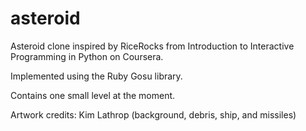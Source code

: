 # asteroid
Asteroid clone inspired by RiceRocks from Introduction to Interactive Programming in Python on Coursera. 

Implemented using the Ruby Gosu library.

Contains one small level at the moment.

Artwork credits:
  Kim Lathrop (background, debris, ship, and missiles)
